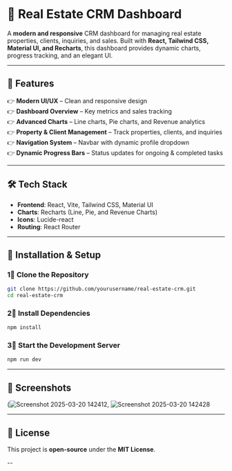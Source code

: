 # 🏡 Real Estate CRM Dashboard  

A **modern and responsive** CRM dashboard for managing real estate properties, clients, inquiries, and sales. Built with **React, Tailwind CSS, Material UI, and Recharts**, this dashboard provides dynamic charts, progress tracking, and an elegant UI.  

---

## 🚀 Features  

👉 **Modern UI/UX** – Clean and responsive design  
👉 **Dashboard Overview** – Key metrics and sales tracking  
👉 **Advanced Charts** – Line charts, Pie charts, and Revenue analytics  
👉 **Property & Client Management** – Track properties, clients, and inquiries  
👉 **Navigation System** – Navbar with dynamic profile dropdown  
👉 **Dynamic Progress Bars** – Status updates for ongoing & completed tasks  

---

## 🛠️ Tech Stack  

- **Frontend**: React, Vite, Tailwind CSS, Material UI  
- **Charts**: Recharts (Line, Pie, and Revenue Charts)  
- **Icons**: Lucide-react  
- **Routing**: React Router  

---

## 📌 Installation & Setup  

### 1⃣ Clone the Repository  

```sh
git clone https://github.com/yourusername/real-estate-crm.git
cd real-estate-crm
```

### 2⃣ Install Dependencies  

```sh
npm install
```

### 3⃣ Start the Development Server  

```sh
npm run dev
```



---

## 📸 Screenshots  
(![Screenshot 2025-03-20 142412](https://github.com/user-attachments/assets/d005e03c-e602-4a43-88b5-121f31c6d450),
![Screenshot 2025-03-20 142428](https://github.com/user-attachments/assets/cfc9bff0-f8e3-4b93-8678-22f0f9a6ce71)



---


## 🐜 License  

This project is **open-source** under the **MIT License**.  

--

